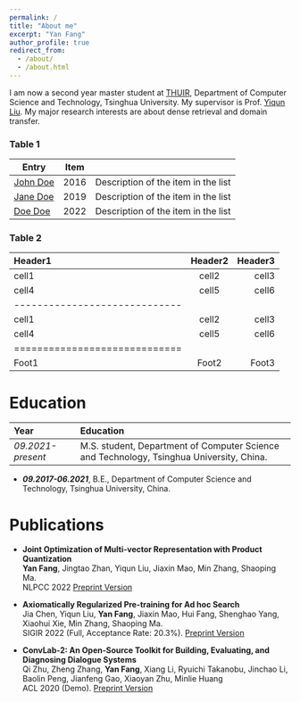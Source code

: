 ```yaml
---
permalink: /
title: "About me"
excerpt: "Yan Fang"
author_profile: true
redirect_from: 
  - /about/
  - /about.html
---
```

I am now a second year master student at [THUIR](http://thuir.cn), Department of Computer Science and Technology, Tsinghua University. My supervisor is Prof. [Yiqun Liu](http://www.thuir.cn/group/~YQLiu/). My major research interests are about dense retrieval and domain transfer.


### Table 1

| Entry            | Item   |                                                              |
| --------         | ------ | ------------------------------------------------------------ |
| [John Doe](#)    | 2016   | Description of the item in the list                          |
| [Jane Doe](#)    | 2019   | Description of the item in the list                          |
| [Doe Doe](#)     | 2022   | Description of the item in the list                          |

### Table 2

| Header1 | Header2 | Header3 |
|:--------|:-------:|--------:|
| cell1   | cell2   | cell3   |
| cell4   | cell5   | cell6   |
|-----------------------------|
| cell1   | cell2   | cell3   |
| cell4   | cell5   | cell6   |
|=============================|
| Foot1   | Foot2   | Foot3   |


Education
======

| Year | Education |
| :------ | :------ | 
| *09.2021-present* | M.S. student, Department of Computer Science and Technology, Tsinghua University, China. |

* ***09.2017-06.2021***, B.E., Department of Computer Science and Technology, Tsinghua University, China.

Publications
=====

* **Joint Optimization of Multi-vector
Representation with Product Quantization** \
  **Yan Fang**, Jingtao Zhan, Yiqun Liu, Jiaxin Mao, Min Zhang, Shaoping Ma. \
  NLPCC 2022 [Preprint Version]()

* **Axiomatically Regularized Pre-training for Ad hoc Search** \
  Jia Chen, Yiqun Liu, **Yan Fang**, Jiaxin Mao, Hui Fang, Shenghao Yang, Xiaohui Xie, Min Zhang, Shaoping Ma. \
  SIGIR 2022 (Full, Acceptance Rate: 20.3%). [Preprint Version](https://xuanyuan14.github.io/files/SIGIR22Chen.pdf)

* **ConvLab-2: An Open-Source Toolkit for Building, Evaluating, and Diagnosing Dialogue Systems** \
  Qi Zhu, Zheng Zhang, **Yan Fang**, Xiang Li, Ryuichi Takanobu, Jinchao Li, Baolin Peng, Jianfeng Gao, Xiaoyan Zhu, Minlie Huang \
  ACL 2020 (Demo). [Preprint Version](https://arxiv.org/abs/2002.04793)



